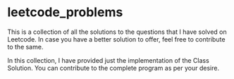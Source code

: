 # leetcode_problems
This is a collection of all the solutions to the questions that I have solved on Leetcode. In case you have a better solution to offer, feel free to contribute to the same.

In this collection, I have provided just the implementation of the Class Solution. You can contribute to the complete program as per your desire.
